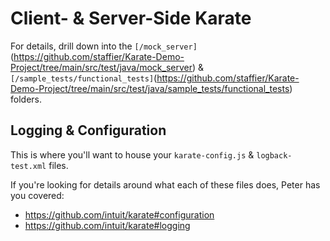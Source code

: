 # Client- & Server-Side Karate

For details, drill down into the `[/mock_server]`(https://github.com/staffier/Karate-Demo-Project/tree/main/src/test/java/mock_server) & `[/sample_tests/functional_tests]`(https://github.com/staffier/Karate-Demo-Project/tree/main/src/test/java/sample_tests/functional_tests) folders. 

## Logging & Configuration

This is where you'll want to house your `karate-config.js` & `logback-test.xml` files. 

If you're looking for details around what each of these files does, Peter has you covered: 
* https://github.com/intuit/karate#configuration
* https://github.com/intuit/karate#logging
